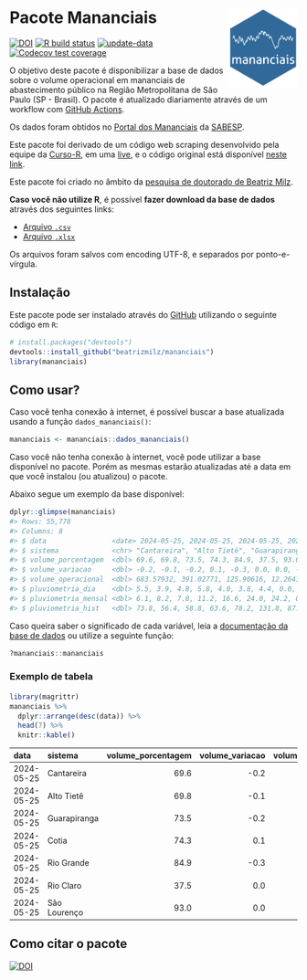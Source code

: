 
<!-- README.md is generated from README.Rmd. Please edit that file -->

# Pacote Mananciais <img src="man/figures/hexlogo.png" align="right" width = "120px"/>

<!-- badges: start -->

[![DOI](https://zenodo.org/badge/DOI/10.5281/zenodo.4733056.svg)](https://doi.org/10.5281/zenodo.4733056)
[![R build
status](https://github.com/beatrizmilz/mananciais/workflows/R-CMD-check/badge.svg)](https://github.com/beatrizmilz/mananciais/actions)
[![update-data](https://github.com/beatrizmilz/mananciais/actions/workflows/2-update_data.yaml/badge.svg)](https://github.com/beatrizmilz/mananciais/actions/workflows/2-update_data.yaml)
[![Codecov test
coverage](https://codecov.io/gh/beatrizmilz/mananciais/branch/master/graph/badge.svg)](https://codecov.io/gh/beatrizmilz/mananciais?branch=master)
<!-- badges: end -->

O objetivo deste pacote é disponibilizar a base de dados sobre o volume
operacional em mananciais de abastecimento público na Região
Metropolitana de São Paulo (SP - Brasil). O pacote é atualizado
diariamente através de um workflow com [GitHub
Actions](https://github.com/beatrizmilz/mananciais/actions).

Os dados foram obtidos no [Portal dos
Mananciais](http://mananciais.sabesp.com.br/Situacao) da
[SABESP](http://site.sabesp.com.br/site/Default.aspx).

Este pacote foi derivado de um código web scraping desenvolvido pela
equipe da [Curso-R](https://www.curso-r.com/), em uma
[live](https://youtu.be/jvZIxrMmOcQ), e o código original está
disponível [neste
link](https://github.com/curso-r/lives/blob/master/drafts/20200730_scraper_sabesp.R).

Este pacote foi criado no âmbito da [pesquisa de doutorado de Beatriz
Milz](https://beatrizmilz.github.io/tese/).

**Caso você não utilize R**, é possível **fazer download da base de
dados** através dos seguintes links:

- [Arquivo
  `.csv`](https://github.com/beatrizmilz/mananciais/raw/master/inst/extdata/mananciais.csv)
- [Arquivo
  `.xlsx`](https://github.com/beatrizmilz/mananciais/blob/master/inst/extdata/mananciais.xlsx?raw=true)

Os arquivos foram salvos com encoding UTF-8, e separados por
ponto-e-vírgula.

## Instalação

Este pacote pode ser instalado através do [GitHub](https://github.com/)
utilizando o seguinte código em `R`:

``` r
# install.packages("devtools")
devtools::install_github("beatrizmilz/mananciais")
library(mananciais)
```

## Como usar?

Caso você tenha conexão à internet, é possível buscar a base atualizada
usando a função `dados_mananciais()`:

``` r
mananciais <- mananciais::dados_mananciais() 
```

Caso você não tenha conexão à internet, você pode utilizar a base
disponível no pacote. Porém as mesmas estarão atualizadas até a data em
que você instalou (ou atualizou) o pacote.

Abaixo segue um exemplo da base disponível:

``` r
dplyr::glimpse(mananciais)
#> Rows: 55,778
#> Columns: 8
#> $ data                <date> 2024-05-25, 2024-05-25, 2024-05-25, 2024-05-25, 2…
#> $ sistema             <chr> "Cantareira", "Alto Tietê", "Guarapiranga", "Cotia…
#> $ volume_porcentagem  <dbl> 69.6, 69.8, 73.5, 74.3, 84.9, 37.5, 93.0, 69.8, 69…
#> $ volume_variacao     <dbl> -0.2, -0.1, -0.2, 0.1, -0.3, 0.0, 0.0, -0.1, -0.2,…
#> $ volume_operacional  <dbl> 683.57932, 391.02771, 125.90616, 12.26412, 95.1963…
#> $ pluviometria_dia    <dbl> 5.5, 3.9, 4.8, 5.8, 4.0, 3.8, 4.4, 0.0, 0.1, 0.0, …
#> $ pluviometria_mensal <dbl> 6.1, 8.2, 7.8, 11.2, 16.6, 24.0, 24.2, 0.6, 4.3, 3…
#> $ pluviometria_hist   <dbl> 73.8, 56.4, 58.8, 63.6, 78.2, 131.8, 87.6, 73.8, 5…
```

Caso queira saber o significado de cada variável, leia a [documentação
da base de
dados](https://beatrizmilz.github.io/mananciais/reference/mananciais.html)
ou utilize a seguinte função:

``` r
?mananciais::mananciais
```

### Exemplo de tabela

``` r
library(magrittr)
mananciais %>% 
  dplyr::arrange(desc(data)) %>% 
  head(7) %>%
  knitr::kable()
```

| data       | sistema      | volume_porcentagem | volume_variacao | volume_operacional | pluviometria_dia | pluviometria_mensal | pluviometria_hist |
|:-----------|:-------------|-------------------:|----------------:|-------------------:|-----------------:|--------------------:|------------------:|
| 2024-05-25 | Cantareira   |               69.6 |            -0.2 |          683.57932 |              5.5 |                 6.1 |              73.8 |
| 2024-05-25 | Alto Tietê   |               69.8 |            -0.1 |          391.02771 |              3.9 |                 8.2 |              56.4 |
| 2024-05-25 | Guarapiranga |               73.5 |            -0.2 |          125.90616 |              4.8 |                 7.8 |              58.8 |
| 2024-05-25 | Cotia        |               74.3 |             0.1 |           12.26412 |              5.8 |                11.2 |              63.6 |
| 2024-05-25 | Rio Grande   |               84.9 |            -0.3 |           95.19630 |              4.0 |                16.6 |              78.2 |
| 2024-05-25 | Rio Claro    |               37.5 |             0.0 |            5.12212 |              3.8 |                24.0 |             131.8 |
| 2024-05-25 | São Lourenço |               93.0 |             0.0 |           82.58467 |              4.4 |                24.2 |              87.6 |

## Como citar o pacote

[![DOI](https://zenodo.org/badge/DOI/10.5281/zenodo.4733056.svg)](https://doi.org/10.5281/zenodo.4733056)
